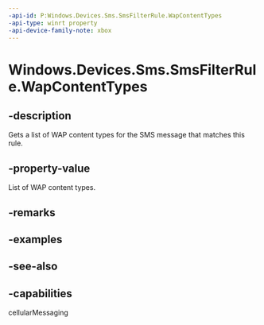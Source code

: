 ```yaml
---
-api-id: P:Windows.Devices.Sms.SmsFilterRule.WapContentTypes
-api-type: winrt property
-api-device-family-note: xbox
---
```


<!-- Property syntax
public Windows.Foundation.Collections.IVector<string> WapContentTypes { get; }
-->

# Windows.Devices.Sms.SmsFilterRule.WapContentTypes

## -description
Gets a list of WAP content types for the SMS message that matches this rule.

## -property-value
List of WAP content types.

## -remarks

## -examples

## -see-also


## -capabilities
cellularMessaging
